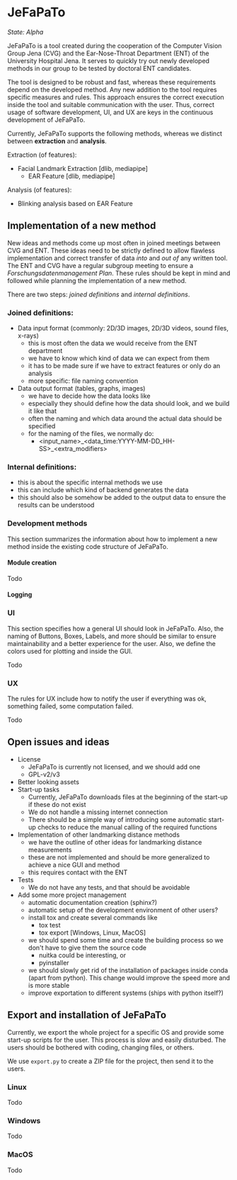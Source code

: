 # JeFaPaTo

*State: Alpha*

JeFaPaTo is a tool created during the cooperation of the Computer Vision Group Jena (CVG) and the Ear-Nose-Throat Department (ENT) of the University Hospital Jena.
It serves to quickly try out newly developed methods in our group to be tested by doctoral ENT candidates.

The tool is designed to be robust and fast, whereas these requirements depend on the developed method.
Any new addition to the tool requires specific measures and rules.
This approach ensures the correct execution inside the tool and suitable communication with the user.
Thus, correct usage of software development, UI, and UX are keys in the continuous development of JeFaPaTo.

Currently, JeFaPaTo supports the following methods, whereas we distinct between **extraction** and **analysis**.

Extraction (of features):
- Facial Landmark Extraction [dlib, mediapipe]
  - EAR Feature [dlib, mediapipe]

Analysis (of features):
- Blinking analysis based on EAR Feature

## Implementation of a new method

New ideas and methods come up most often in joined meetings between CVG and ENT.
These ideas need to be strictly defined to allow flawless implementation and correct transfer of data *into* and *out of* any written tool.
The ENT and CVG have a regular subgroup meeting to ensure a *Forschungsdatenmanagement Plan*.
These rules should be kept in mind and followed while planning the implementation of a new method.

There are two steps: *joined definitions* and *internal definitions*.

### Joined definitions:

- Data input format (commonly: 2D/3D images, 2D/3D videos, sound files, x-rays)
  - this is most often the data we would receive from the ENT department
  - we have to know which kind of data we can expect from them
  - it has to be made sure if we have to extract features or only do an analysis
  - more specific: file naming convention
- Data output format (tables, graphs, images)
  - we have to decide how the data looks like
  - especially they should define how the data should look, and we build it like that
  - often the naming and which data around the actual data should be specified
  - for the naming of the files, we normally do:
    - <input_name>\_<data_time:YYYY-MM-DD_HH-SS>\_<extra_modifiers>

### Internal definitions:

- this is about the specific internal methods we use
- this can include which kind of backend generates the data
- this should also be somehow be added to the output data to ensure the results can be understood

### Development methods

This section summarizes the information about how to implement a new method inside the existing code structure of JeFaPaTo.

#### Module creation

Todo
#### Logging

### UI

This section specifies how a general UI should look in JeFaPaTo.
Also, the naming of Buttons, Boxes, Labels, and more should be similar to ensure maintainability and a better experience for the user.
Also, we define the colors used for plotting and inside the GUI.

Todo

### UX

The rules for UX include how to notify the user if everything was ok, something failed, some computation failed.

Todo

## Open issues and ideas
- License
  - JeFaPaTo is currently not licensed, and we should add one
  - GPL-v2/v3
- Better looking assets
- Start-up tasks
  - Currently, JeFaPaTo downloads files at the beginning of the start-up if these do not exist
  - We do not handle a missing internet connection
  - There should be a simple way of introducing some automatic start-up checks to reduce the manual calling of the required functions
- Implementation of other landmarking distance methods
  - we have the outline of other ideas for landmarking distance measurements
  - these are not implemented and should be more generalized to achieve a nice GUI and method
  - this requires contact with the ENT
- Tests
  - We do not have any tests, and that should be avoidable
- Add some more project management
  - automatic documentation creation (sphinx?)
  - automatic setup of the development environment of other users?
  - install tox and create several commands like
    - tox test
    - tox export [Windows, Linux, MacOS]
  - we should spend some time and create the building process so we don't have to give them the source code
    - nuitka could be interesting, or
    - pyinstaller
  - we should slowly get rid of the installation of packages inside conda (apart from python). This change would improve the speed more and is more stable
  - improve exportation to different systems (ships with python itself?)

## Export and installation of JeFaPaTo

Currently, we export the whole project for a specific OS and provide some start-up scripts for the user.
This process is slow and easily disturbed.
The users should be bothered with coding, changing files, or others.

We use ```export.py``` to create a ZIP file for the project, then send it to the users.

### Linux

Todo

### Windows

Todo

### MacOS

Todo

